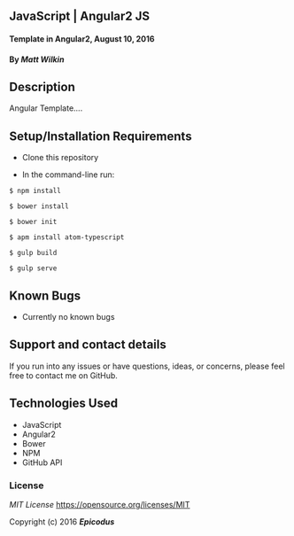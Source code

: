 ## JavaScript | Angular2 JS

#### Template in Angular2, August 10, 2016

#### By _**Matt Wilkin**_

## Description
Angular Template....

## Setup/Installation Requirements

* Clone this repository

* In the command-line run:
```
$ npm install
```
```
$ bower install
```
```
$ bower init
```
```
$ apm install atom-typescript
```
```
$ gulp build
```
```
$ gulp serve
```

## Known Bugs

* Currently no known bugs

## Support and contact details

If you run into any issues or have questions, ideas, or concerns, please feel free to contact me on GitHub.

## Technologies Used

* JavaScript
* Angular2
* Bower
* NPM
* GitHub API

### License

*MIT License*
<a href="https://opensource.org/licenses/MIT">https://opensource.org/licenses/MIT</a>

Copyright (c) 2016 **_Epicodus_**
